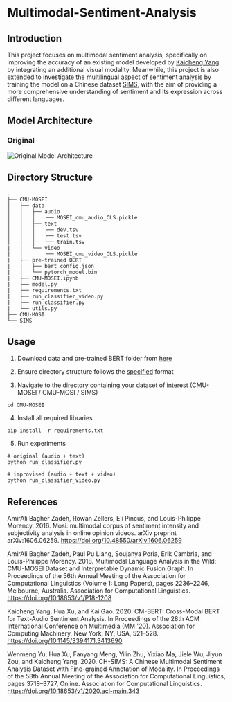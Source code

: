 # Multimodal-Sentiment-Analysis

## Introduction
This project focuses on multimodal sentiment analysis, specifically on improving the accuracy of an existing model developed by [Kaicheng Yang](https://github.com/thuiar/Cross-Modal-BERT) by integrating an additional visual modality. Meanwhile, this project is also extended to investigate the multilingual aspect of sentiment analysis by training the model on a Chinese dataset [SIMS](https://github.com/thuiar/ch-sims-v2), with the aim of providing a more comprehensive understanding of sentiment and its expression across different languages. 

## Model Architecture 
### Original
![Original Model Architecture](https://github.com/thuiar/Cross-Modal-BERT/blob/master/img/architecture%20.png?raw=true)

## Directory Structure 
```
.
├── CMU-MOSEI
│   ├── data
│   │   ├── audio
│   │   │   └── MOSEI_cmu_audio_CLS.pickle                   
│   │   ├── text
│   │   │   ├── dev.tsv
│   │   │   ├── test.tsv
│   │   │   └── train.tsv
|   |   └── video
|   |       └── MOSEI_cmu_video_CLS.pickle
|   ├── pre-trained BERT
|   |   ├── bert_config.json
|   |   └── pytorch_model.bin
|   ├── CMU-MOSEI.ipynb
|   ├── model.py
|   ├── requirements.txt
|   ├── run_classifier_video.py
|   ├── run_classifier.py
|   └── utils.py
├── CMU-MOSI
└── SIMS
```

## Usage
1. Download data and pre-trained BERT folder from [here](https://drive.google.com/drive/folders/13LcOQV7wlpDtJiLhXP4XODEYikXX02vn?usp=sharing)

2. Ensure directory structure follows the [specified](#directory-structure) format

3. Navigate to the directory containing your dataset of interest (CMU-MOSEI / CMU-MOSI / SIMS)
```
cd CMU-MOSEI
```

4. Install all required libraries

```
pip install -r requirements.txt
```

5. Run experiments
```
# original (audio + text)
python run_classifier.py

# improvised (audio + text + video)
python run_classifier_video.py
```

## References
AmirAli Bagher Zadeh, Rowan Zellers, Eli Pincus, and Louis-Philippe Morency. 2016. Mosi: multimodal corpus of sentiment intensity and subjectivity analysis in online opinion videos. arXiv preprint arXiv:1606.06259. https://doi.org/10.48550/arXiv.1606.06259

AmirAli Bagher Zadeh, Paul Pu Liang, Soujanya Poria, Erik Cambria, and Louis-Philippe Morency. 2018. Multimodal Language Analysis in the Wild: CMU-MOSEI Dataset and Interpretable Dynamic Fusion Graph. In Proceedings of the 56th Annual Meeting of the Association for Computational Linguistics (Volume 1: Long Papers), pages 2236–2246, Melbourne, Australia. Association for Computational Linguistics. https://doi.org/10.18653/v1/P18-1208

Kaicheng Yang, Hua Xu, and Kai Gao. 2020. CM-BERT: Cross-Modal BERT for Text-Audio Sentiment Analysis. In Proceedings of the 28th ACM International Conference on Multimedia (MM '20). Association for Computing Machinery, New York, NY, USA, 521–528. https://doi.org/10.1145/3394171.3413690

Wenmeng Yu, Hua Xu, Fanyang Meng, Yilin Zhu, Yixiao Ma, Jiele Wu, Jiyun Zou, and Kaicheng Yang. 2020. CH-SIMS: A Chinese Multimodal Sentiment Analysis Dataset with Fine-grained Annotation of Modality. In Proceedings of the 58th Annual Meeting of the Association for Computational Linguistics, pages 3718–3727, Online. Association for Computational Linguistics. https://doi.org/10.18653/v1/2020.acl-main.343
